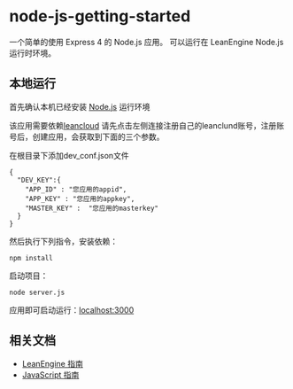 # node-js-getting-started

一个简单的使用 Express 4 的 Node.js 应用。
可以运行在 LeanEngine Node.js 运行时环境。

## 本地运行

首先确认本机已经安装 [Node.js](http://nodejs.org/) 运行环境

该应用需要依赖[leancloud](https://leancloud.cn/?source=AKL71J1G) 请先点击左侧连接注册自己的leanclund账号，注册账号后，创建应用，会获取到下面的三个参数。

在根目录下添加dev_conf.json文件

```
{
  "DEV_KEY":{
    "APP_ID" : "您应用的appid",
    "APP_KEY" : "您应用的appkey",
    "MASTER_KEY" :  "您应用的masterkey"
  }
} 

```
然后执行下列指令，安装依赖：

```
npm install
```



启动项目：

```
node server.js

```

应用即可启动运行：[localhost:3000](http://localhost:3000)



## 相关文档

* [LeanEngine 指南](https://leancloud.cn/docs/leanengine_guide-node.html)
* [JavaScript 指南](https://leancloud.cn/docs/js_guide.html)

